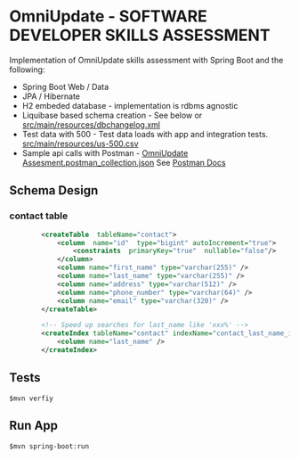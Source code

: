 # OmniUpdate - SOFTWARE DEVELOPER SKILLS ASSESSMENT

Implementation of OmniUpdate skills assessment with Spring Boot and the following:
* Spring Boot Web / Data
* JPA / Hibernate
* H2 embeded database - implementation is rdbms agnostic
* Liquibase based schema creation - See below or [src/main/resources/dbchangelog.xml](./src/main/resources/dbchangelog.xml)
* Test data with 500 - Test data loads with app and integration tests. [src/main/resources/us-500.csv](./src/main/resources/us-500.csv)
* Sample api calls with Postman - [OmniUpdate Assesment.postman_collection.json](./OmniUpdate%20Assesment.postman_collection.json) See [Postman Docs](https://documenter.getpostman.com/view/4160758/TVRrUjJo) 


## Schema Design

### contact table
```xml
        <createTable  tableName="contact">
            <column  name="id"  type="bigint" autoIncrement="true">
                <constraints  primaryKey="true"  nullable="false"/>
            </column>
            <column name="first_name" type="varchar(255)" />
            <column name="last_name" type="varchar(255)" />
            <column name="address" type="varchar(512)" />
            <column name="phone_number" type="varchar(64)" />
            <column name="email" type="varchar(320)" />
        </createTable>

        <!-- Speed up searches for last_name like 'xxx%' -->
        <createIndex tableName="contact" indexName="contact_last_name_idx">
            <column name="last_name" />
        </createIndex>
```

## Tests

```$mvn verfiy```

## Run App

```$mvn spring-boot:run```


